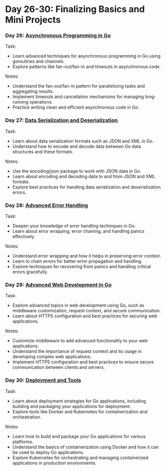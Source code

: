 # Day 26-30: Finalizing Basics and Mini Projects

### Day 26: [Asynchronous Programming in Go](/Mini_Projects/Day-26/)

Task:

- Learn advanced techniques for asynchronous programming in Go using goroutines and channels.
- Explore patterns like fan-out/fan-in and timeouts in asynchronous code.

Notes:

- Understand the fan-out/fan-in pattern for parallelizing tasks and aggregating results.
- Implement timeouts and cancellation mechanisms for managing long-running operations.
- Practice writing clean and efficient asynchronous code in Go.

### Day 27: [Data Serialization and Deserialization](/Mini_Projects/Day-27/)

Task:

- Learn about data serialization formats such as JSON and XML in Go.
- Understand how to encode and decode data between Go data structures and these formats.

Notes:

- Use the encoding/json package to work with JSON data in Go.
- Learn about encoding and decoding data to and from JSON and XML formats.
- Explore best practices for handling data serialization and deserialization errors.

### Day 28: [Advanced Error Handling](/Mini_Projects/Day-28/)

Task:

- Deepen your knowledge of error handling techniques in Go.
- Learn about error wrapping, error chaining, and handling panics effectively.

Notes:

- Understand error wrapping and how it helps in preserving error context.
- Learn to chain errors for better error propagation and handling.
- Explore techniques for recovering from panics and handling critical errors gracefully.

### Day 29: [Advanced Web Development in Go](/Mini_Projects/Day-29/)

Task:

- Explore advanced topics in web development using Go, such as middleware customization, request context, and secure communication.
- Learn about HTTPS configuration and best practices for securing web applications.

Notes:

- Customize middleware to add advanced functionality to your web applications.
- Understand the importance of request context and its usage in developing complex web applications.
- Implement HTTPS configuration and best practices to ensure secure communication between clients and servers.

### Day 30: [Deployment and Tools](/Mini_Projects/Day-30/)

Task:

- Learn about deployment strategies for Go applications, including building and packaging your applications for deployment.
- Explore tools like Docker and Kubernetes for containerization and orchestration.

Notes:

- Learn how to build and package your Go applications for various platforms.
- Understand the basics of containerization using Docker and how it can be used to deploy Go applications.
- Explore Kubernetes for orchestrating and managing containerized applications in production environments.

